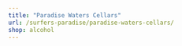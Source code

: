 ```yaml
---
title: "Paradise Waters Cellars"
url: /surfers-paradise/paradise-waters-cellars/
shop: alcohol
---
```


